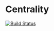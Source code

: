 # Centrality

[![Build Status](https://travis-ci.org/sbromberger/Centrality.jl.svg?branch=master)](https://travis-ci.org/sbromberger/Centrality.jl)
